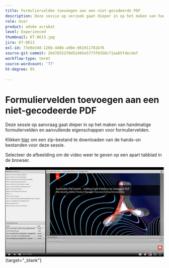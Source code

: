 ```yaml
---
title: Formuliervelden toevoegen aan een niet-gecodeerde PDF
description: Deze sessie op verzoek gaat dieper in op het maken van handmatige formuliervelden en aanvullende eigenschappen voor formuliervelden
role: User
product: adobe acrobat
level: Experienced
thumbnail: KT-8613.jpg
jira: KT-8613
exl-id: 73e0e348-126b-440b-a90e-061911781b76
source-git-commit: 2b47655370d52405e5773f0358c71aa65fdecdef
workflow-type: tm+mt
source-wordcount: '77'
ht-degree: 0%

---
```


# Formuliervelden toevoegen aan een niet-gecodeerde PDF

Deze sessie op aanvraag gaat dieper in op het maken van handmatige formuliervelden en aanvullende eigenschappen voor formuliervelden.

Klikken [hier](../assets/accessibilitysession6.zip) om een zip-bestand te downloaden van de hands-on bestanden voor deze sessie.

Selecteer de afbeelding om de video weer te geven op een apart tabblad in de browser.

[![Video sessie 6](../assets/Accessibilitysession6_YT.png)](https://youtu.be/xh4pJQiY0nw){target="_blank"}

